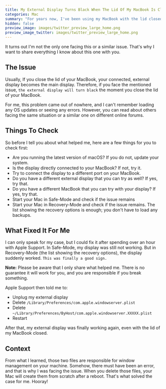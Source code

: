 ```yaml
---
title: My External Display Turns Black When The Lid Of My MacBook Is Closed
categories: Mac
summary: "For years now, I've been using my MacBook with the lid closed. That's my preferred setup, where I only focus on one external display. Two months ago, my external display stopped working when I closed the lid of my MacBook. Here is how I solved this issue."
hidden: false
preview_image: images/twitter_preview_large_home.png
preview_image_twitter: images/twitter_preview_large_home.png
---
```


It turns out I'm not the only one facing this or a similar issue. That's why I want to share everything I know about this one with you.

## The Issue

Usually, If you close the lid of your MacBook, your connected, external display becomes the main display. Therefore, if you face the mentioned issue, `the external display will turn black` the moment you close the lid of your MacBook.

For me, this problem came out of nowhere, and I can't remember loading any OS updates or seeing any errors. However, you can read about others facing the same situation or a similar one on different online forums.

## Things To Check

So before I tell you about what helped me, here are a few things for you to check first:

* Are you running the latest version of macOS? If you do not, update your system.
* Is the display directly connected to your MacBook? If not, try it.
* Try to connect the display to a different port on your MacBook.
* Do you have a different external display that you can try as well? If yes, try that.
* Do you have a different MacBook that you can try with your display? If yes, try that.
* Start your Mac in Safe-Mode and check if the issue remains
* Start your Mac in Recovery-Mode and check if the issue remains. The list showing the recovery options is enough; you don't have to load any backups.

## What Fixed It For Me

I can only speak for my case, but I could fix it after spending over an hour with Apple Support.
In Safe-Mode, my display was still not working. But in Recovery-Mode (the list showing the recovery options), the display suddenly worked. `This was finally a good sign.`

<div class="blognote"><strong>Note:</strong> Please be aware that I only share what helped me. There is no guarantee it will work for you, and you are responsible if you break something.</div>

Apple Support then told me to:

* Unplug my external display
* Delete `/Library/Preferences/com.apple.windowserver.plist`
* Delete `~/Library/Preferences/ByHost/com.apple.windowserver.XXXXX.plist`
* Restart

After that, my external display was finally working again, even with the lid of my MacBook closed.

## Context

From what I learned, those two files are responsible for window management on your machine. Somehow, there must have been an error, and that is why I was facing the issue. When you delete those files, your Mac will create them from scratch after a reboot. That's what solved the case for me. Hooray!
